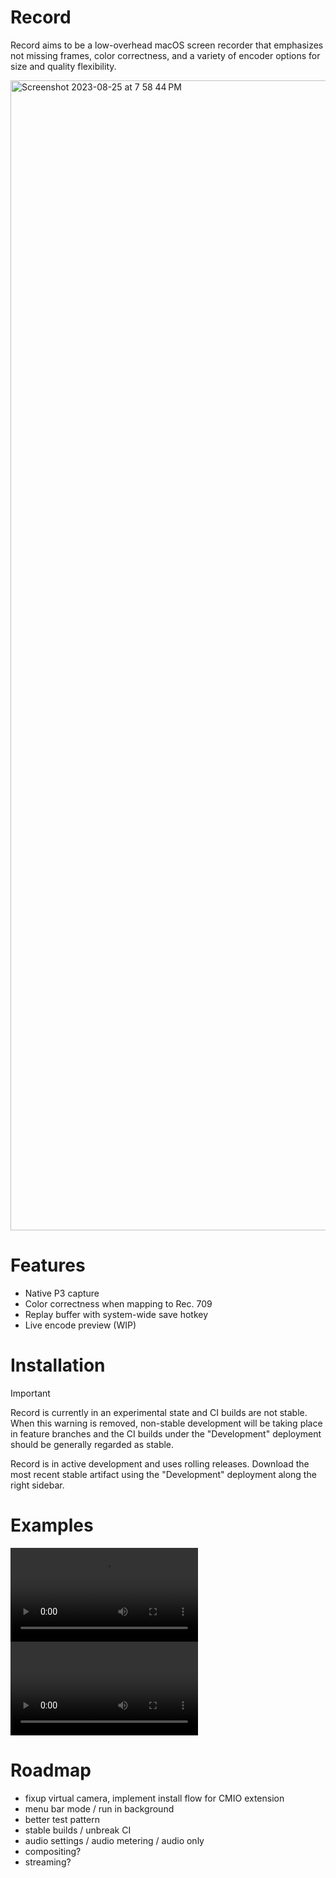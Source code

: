 # Record
Record aims to be a low-overhead macOS screen recorder that emphasizes not missing frames, color correctness, and a variety of encoder options for size and quality flexibility.

<img width="1840" alt="Screenshot 2023-08-25 at 7 58 44 PM" src="https://github.com/jcm93/Record/assets/6864788/7e683799-7ff9-4d31-8393-86c4ffa53f07">

# Features
* Native P3 capture
* Color correctness when mapping to Rec. 709
* Replay buffer with system-wide save hotkey
* Live encode preview (WIP)

# Installation
> [!IMPORTANT]
> Record is currently in an experimental state and CI builds are not stable. When this warning is removed, non-stable development will be taking place in feature branches and the CI builds under the "Development" deployment should be generally regarded as stable.

Record is in active development and uses rolling releases. Download the most recent stable artifact using the "Development" deployment along the right sidebar.

# Examples
<video src="https://github.com/jcm93/Record/assets/6864788/e64d21a9-abe6-4a09-890e-0193c772f5c3" controls="controls" style="max-width: 730px;">
</video>
<video src="https://github.com/jcm93/Record/assets/6864788/53d590c5-e4da-45e7-adf2-8b54d585175b" controls="controls" style="max-width: 730px;"></video>

# Roadmap
* fixup virtual camera, implement install flow for CMIO extension
* menu bar mode / run in background
* better test pattern
* stable builds / unbreak CI
* audio settings / audio metering / audio only
* compositing?
* streaming?

